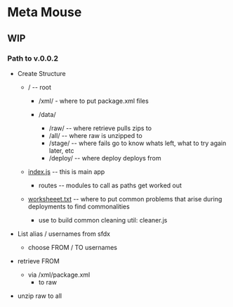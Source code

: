 # Meta Mouse

## WIP 

### Path to v.0.0.2

- Create Structure

  - / -- root

    - /xml/ - where to put package.xml files

    - /data/
      - /raw/ -- where retrieve pulls zips to
      - /all/ -- where raw is unzipped to
      - /stage/ -- where fails go to know whats left, what to try again later, etc
      - /deploy/ -- where deploy deploys from

  - [index.js](index.js) -- this is main app
    - routes -- modules to call as paths get worked out

  - [worksheeet.txt](worksheeet.txt) -- where to put common problems that arise during deployments to find commonalities

    - use to build common cleaning util: cleaner.js

- List alias / usernames from sfdx

  - choose FROM / TO usernames

- retrieve FROM

  - via /xml/package.xml
    - to raw

- unzip raw to all